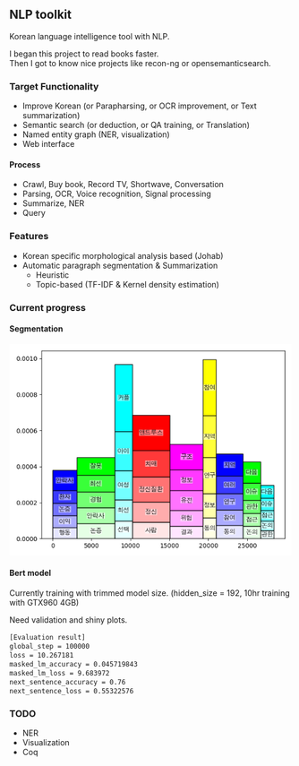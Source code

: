 ## NLP toolkit

Korean language intelligence tool with NLP.

I began this project to read books faster.  
Then I got to know nice projects like recon-ng or opensemanticsearch.

### Target Functionality
* Improve Korean (or Parapharsing, or OCR improvement, or Text summarization)
* Semantic search (or deduction, or QA training, or Translation)
* Named entity graph (NER, visualization)
* Web interface

#### Process
 * Crawl, Buy book, Record TV, Shortwave, Conversation
 * Parsing, OCR, Voice recognition, Signal processing
 * Summarize, NER
 * Query
 
### Features
* Korean specific morphological analysis based (Johab)
* Automatic paragraph segmentation & Summarization
  * Heuristic
  * Topic-based (TF-IDF & Kernel density estimation) 

### Current progress

#### Segmentation
![Paragaraph segmentation based on topic](reports/의료윤리.png)

#### Bert model
Currently training with trimmed model size.
(hidden_size = 192, 10hr training with GTX960 4GB)

Need validation and shiny plots.

```
[Evaluation result]
global_step = 100000
loss = 10.267181
masked_lm_accuracy = 0.045719843
masked_lm_loss = 9.683972
next_sentence_accuracy = 0.76
next_sentence_loss = 0.55322576
```

### TODO 
* NER
* Visualization
* Coq
